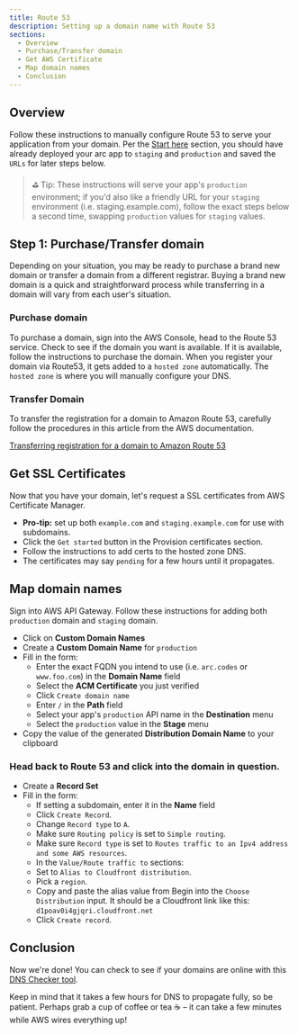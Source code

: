 ```yaml
---
title: Route 53
description: Setting up a domain name with Route 53
sections:
  - Overview
  - Purchase/Transfer domain
  - Get AWS Certificate
  - Map domain names
  - Conclusion
---
```


## Overview

Follow these instructions to manually configure Route 53 to serve your application from your domain. Per the [Start here](/docs/en/guides/domains/start-here) section, you should have already deployed your arc app to `staging` and `production` and saved the `URLs` for later steps below.

> ⛳️ Tip: These instructions will serve your app's `production` environment; if you'd also like a friendly URL for your `staging` environment (i.e. staging.example.com), follow the exact steps below a second time, swapping `production` values for `staging` values.

## Step 1: Purchase/Transfer domain

Depending on your situation, you may be ready to purchase a brand new domain or transfer a domain from a different registrar. Buying a brand new domain is a quick and straightforward process while transferring in a domain will vary from each user's situation.

### Purchase domain

To purchase a domain, sign into the AWS Console, head to the Route 53 service. Check to see if the domain you want is available. If it is available, follow the instructions to purchase the domain. When you register your domain via Route53, it gets added to a `hosted zone` automatically. The `hosted zone` is where you will manually configure your DNS.

### Transfer Domain

To transfer the registration for a domain to Amazon Route 53, carefully follow the procedures in this article from the AWS documentation.

[Transferring registration for a domain to Amazon Route 53](https://docs.aws.amazon.com/Route53/latest/DeveloperGuide/domain-transfer-to-route-53.html)

## Get SSL Certificates

Now that you have your domain, let's request a SSL certificates from AWS Certificate Manager.

- **Pro-tip:** set up both `example.com` and `staging.example.com` for use with subdomains.
- Click the `Get started` button in the Provision certificates section. 
- Follow the instructions to add certs to the hosted zone DNS. 
- The certificates may say `pending` for a few hours until it propagates. 

## Map domain names

Sign into AWS API Gateway. Follow these instructions for adding both `production` domain and `staging` domain.

- Click on **Custom Domain Names**
- Create a **Custom Domain Name** for `production`
- Fill in the form:
  - Enter the exact FQDN you intend to use (i.e. `arc.codes` or `www.foo.com`) in the **Domain Name** field
  - Select the **ACM Certificate** you just verified
  - Click `Create domain name`
  - Enter `/` in the **Path** field
  - Select your app's `production` API name in the **Destination** menu
  - Select the `production` value in the **Stage** menu
- Copy the value of the generated **Distribution Domain Name** to your clipboard

### Head back to Route 53 and click into the domain in question.

- Create a **Record Set**
- Fill in the form:
  - If setting a subdomain, enter it in the **Name** field
  - Click `Create Record`.
  - Change `Record type` to `A`.
  - Make sure `Routing policy` is set to `Simple routing`.
  - Make sure `Record type` is set to `Routes traffic to an Ipv4 address and some AWS resources`.
  - In the `Value/Route traffic to` sections:
  - Set to `Alias to Cloudfront distribution`.
  - Pick a `region`.
  - Copy and paste the alias value from Begin into the `Choose Distribution` input. It should be a Cloudfront link like this: `d1poav0i4gjqri.cloudfront.net`
  - Click `Create record`.

## Conclusion

Now we're done! You can check to see if your domains are online with this [DNS Checker tool](https://dnschecker.org/).

Keep in mind that it takes a few hours for DNS to propagate fully, so be patient. Perhaps grab a cup of coffee or tea ☕️ – it can take a few minutes while AWS wires everything up!